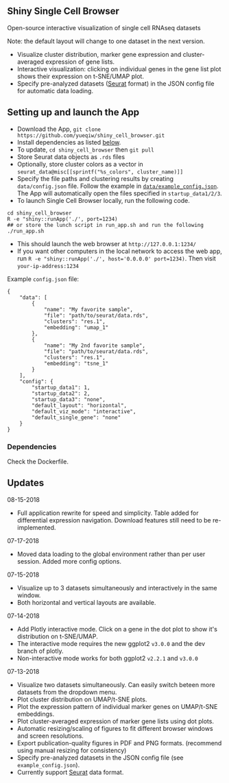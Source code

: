 
## Shiny Single Cell Browser

Open-source interactive visualization of single cell RNAseq datasets

Note: the default layout will change to one dataset in the next version. 
  - Visualize cluster distribution, marker gene expression and cluster-averaged expression of gene lists. 
  - Interactive visualization: clicking on individual genes in the gene list plot shows their expression on t-SNE/UMAP plot. 
  - Specify pre-analyzed datasets ([Seurat](https://github.com/satijalab/seurat) format) in the JSON config file for automatic data loading.


## Setting up and launch the App
  
  - Download the App, `git clone https://github.com/yueqiw/shiny_cell_browser.git`
  - Install dependencies as listed [below](#dependencies). 
  - To update, `cd shiny_cell_browser` then `git pull`
  - Store Seurat data objects as `.rds` files 
  - Optionally, store cluster colors as a vector in `seurat_data@misc[[sprintf("%s_colors", cluster_name)]]`
  - Specify the file paths and clustering results by creating `data/config.json` file. Follow the example in [`data/example_config.json`](data/example_config.json). The App will automatically open the files specified in `startup_data1/2/3`. 
  - To launch Single Cell Browser locally, run the following code.  
  ```
  cd shiny_cell_browser
  R -e "shiny::runApp('./', port=1234)
  ## or store the lunch script in run_app.sh and run the following
  ./run_app.sh 
  ```
  - This should launch the web browser at `http://127.0.0.1:1234/`
  - If you want other computers in the local network to access the web app, run `R -e "shiny::runApp('./', host='0.0.0.0' port=1234)`. Then visit `your-ip-address:1234`
  
Example `config.json` file: 

```
{
    "data": [
        {
            "name": "My favorite sample",
            "file": "path/to/seurat/data.rds",
            "clusters": "res.1",
            "embedding": "umap_1"
        },
        {
            "name": "My 2nd favorite sample",
            "file": "path/to/seurat/data.rds",
            "clusters": "res.1",
            "embedding": "tsne_1"
        }
    ],
    "config": {
        "startup_data1": 1,
        "startup_data2": 2,
        "startup_data3": "none",
        "default_layout": "horizontal",
        "default_viz_mode": "interactive",
        "default_single_gene": "none"
    }
}
```

### Dependencies

Check the Dockerfile.
  
## Updates
08-15-2018
  - Full application rewrite for speed and simplicity.  Table added for differential expression navigation.  Download features still need to be re-implemented.

07-17-2018
  - Moved data loading to the global environment rather than per user session. Added more config options. 
  
07-15-2018
  - Visualize up to 3 datasets simultaneously and interactively in the same window. 
  - Both horizontal and vertical layouts are available. 

07-14-2018

  - Add Plotly interactive mode. Click on a gene in the dot plot to show it's distribution on t-SNE/UMAP.
  - The interactive mode requires the new ggplot2 `v3.0.0` and the dev branch of plotly. 
  - Non-interactive mode works for both ggplot2 `v2.2.1` and `v3.0.0`

07-13-2018

  - Visualize two datasets simultaneously. Can easily switch beteen more datasets from the dropdown menu.
  - Plot cluster distribution on UMAP/t-SNE plots.
  - Plot the expression pattern of individual marker genes on UMAP/t-SNE embeddings.
  - Plot cluster-averaged expression of marker gene lists using dot plots.
  - Automatic resizing/scaling of figures to fit different browser windows and screen resolutions.
  - Export publication-quality figures in PDF and PNG formats. (recommend using manual resizing for consistency)
  - Specify pre-analyzed datasets in the JSON config file (see `example_config.json`).
  - Currently support [Seurat](https://github.com/satijalab/seurat) data format.



